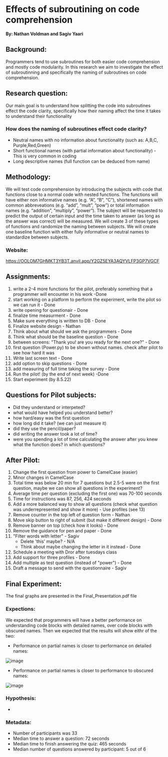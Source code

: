 # Effects of subroutining on code comprehension
**By: Nathan Voldman and Sagiv Yaari**
   
  ## Background:
  Programmers tend to use subroutines for both easier code comprehension and mostly code modularity. In this research we aim to investigate the effect of subroutinning and specifically the naming of subroutines on code comprehension.
    
## Research question:
Our main goal is to understand how splitting the code into subroutines effect the code clarity, specifically how their naming affect the time it takes to understand their functionality
### How does the naming of subroutines effect code clarity?
- Neutral names with no information about functionality (such as: A,B,C, Purple,Red,Green)
-  Short functional names (with partial information about functionality) - This is very common in coding
-  Long descriptive names (full function can be deduced from name)
    

##  Methodology:
  
We will test code comprehension by introducing the subjects with code that functions close to a normal code with nested functions. The functions will have either non informative names (e.g. “A”, “B”, “C”), shortened names with common abbreveations (e.g. “add”, “mult”, “pow”) or total information names (e.g. “addition”, “multiply”, “power”). The subject will be requested to predict the output of certain input and the time taken to answer (as long as the answer was correct) will be measured. We will create 3 of these types of functions and randomize the naming between subjects. We will create one baseline function with either fully informative or neutral names to standardize between subjects.

###  Website:
https://OOLOM7GHMKT3YB3T.anvil.app/Y2GZ5EYA3AQYVLFP3GP7VGCF

##  Assignments:

1. write a 2-4 more functions for the pilot, preferably something that a programmer will encounter in his work -Done
2. start working on a platform to perform the experiment, write the pilot so we can run it - Done
3. write opening for questionair - Done
4. finalize time measurment - Done
5. Make sure everything is written to DB - Done
6. Finalize website design - Nathan
7. Think about what should we ask the programmers - Done
8. Think what should be the baseline question - Done
9. between screens: "Thank you! are you ready for the next one?" - Done
10. first question (Power.py) to be shown without names. check after pilot to see how hard it was
11. Write last screen text - Done
12. add option to skip questions - Done
13. add measuring of full time taking the survey - Done
14. Run the pilot! (by the end of next week) -Done
15. Start experiment (by 8.5.22)

## Questions for Pilot subjects:

- Did they understand or interpeted?
- what would have helped you understand better?
- how hard/easy was the first question
- how long did it take? (we can just measure it)
- did they use the pencil/paper?
- did writing the answer took a lot of time?
- were you spending a lot of time calculating the answer after you knew what the function does? in which questions?

## After Pilot:
1. Change the first question from power to CamelCase (easier)
2. Minor changes in CamelCase
3. Total time was below 20 min for 7 questions but 2.5-5 were on the first question, maybe we can show all questions in the experiment?
4. Average time per question (excluding the first one) was 70-100 seconds
5. Time for instructions was 87, 256, 424 seconds 
6. Add a more balanced way to show all questions (check what question was underrepresented and show it more) - Use profiles (see 13)
7. Remove counter in the top left of question form - Nathan
8. Move skip button to right of submit (but make it different design) - Done
9. Remove banner on top (check how it looks) - Done
10. Remove the guidance for pen and paper - Done
11. "Filter words with letter" - Sagiv
    - Delete 'this' maybe? - N/A
    - Think about maybe changing the letter in it instead - Done
12. Schedule a meeting with Dror after tuesdays class
13. Add support for three profiles - Done
14. Add multiple as test question (instead of "power") - Done
15. Draft a message to send with the questionnaire - Sagiv

## Final Experiment:
The final graphs are presented in the Final_Presentation.pdf file

### Expections:
We expected that programmers will have a better performance on understanding code blocks with detailed names, over code blocks with obscured names.
Then we expected that the results will show eithr of the two:
- Performance on partial names is closer to performance on detailed names:

![image](https://user-images.githubusercontent.com/49371700/183606694-2a56c637-6194-4f85-a78a-cd5e32bb1509.png)
- Performance on partial names is closer to performance to obscured names:

![image](https://user-images.githubusercontent.com/49371700/183606881-85389a0c-c28c-410a-9cb8-a0b0370f61b2.png)


### Hypothesis:
- 

### Metadata:
- Number of participants was 33
- Median time to answer a question: 72 seconds
- Median time to finish answering the quiz: 465 seconds
- Median number of questions answered by participant: 5 out of 6

